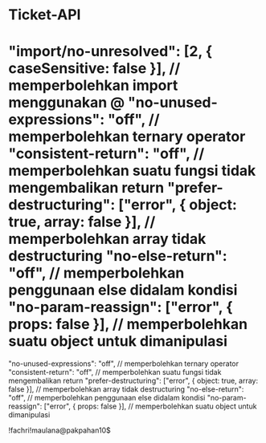 # Ticket-API

"import/no-unresolved": [2, { caseSensitive: false }], // memperbolehkan import menggunakan @
"no-unused-expressions": "off", // memperbolehkan ternary operator
"consistent-return": "off", // memperbolehkan suatu fungsi tidak mengembalikan return
"prefer-destructuring": ["error", { object: true, array: false }], // memperbolehkan array tidak destructuring
"no-else-return": "off", // memperbolehkan penggunaan else didalam kondisi
"no-param-reassign": ["error", { props: false }], // memperbolehkan suatu object untuk dimanipulasi
======================
"no-unused-expressions": "off", // memperbolehkan ternary operator
"consistent-return": "off", // memperbolehkan suatu fungsi tidak mengembalikan return
"prefer-destructuring": ["error", { object: true, array: false }], // memperbolehkan array tidak destructuring
"no-else-return": "off", // memperbolehkan penggunaan else didalam kondisi
"no-param-reassign": ["error", { props: false }], // memperbolehkan suatu object untuk dimanipulasi

!fachri!maulana@pakpahan10$
